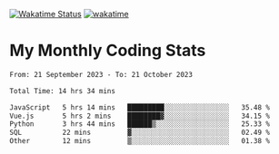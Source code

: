[![Wakatime Status](https://github.com/noopurphalak/noopurphalak/workflows/wakatime-status-update/badge.svg)](https://github.com/noopurphalak/noopurphalak/actions/workflows/main.yml)
[![wakatime](https://wakatime.com/badge/user/80ace140-ef40-4fdd-b8ed-f3be3d2e1aea.svg)](https://wakatime.com/@80ace140-ef40-4fdd-b8ed-f3be3d2e1aea)

# My Monthly Coding Stats

<!--START_SECTION:waka-->

```txt
From: 21 September 2023 - To: 21 October 2023

Total Time: 14 hrs 34 mins

JavaScript   5 hrs 14 mins   █████████░░░░░░░░░░░░░░░░   35.48 %
Vue.js       5 hrs 2 mins    ████████▓░░░░░░░░░░░░░░░░   34.15 %
Python       3 hrs 44 mins   ██████▒░░░░░░░░░░░░░░░░░░   25.33 %
SQL          22 mins         ▓░░░░░░░░░░░░░░░░░░░░░░░░   02.49 %
Other        12 mins         ▒░░░░░░░░░░░░░░░░░░░░░░░░   01.38 %
```

<!--END_SECTION:waka-->
